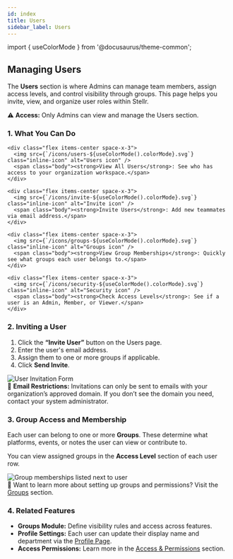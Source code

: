 ```yaml
---
id: index
title: Users
sidebar_label: Users
---
```


import { useColorMode } from '@docusaurus/theme-common';

<div class="p-6 bg-white rounded-lg shadow-sm space-y-6">

  <h2 class="h2 text-accent-secondary">Managing Users</h2>

  <p class="body text-gray-dark">
    The <strong>Users</strong> section is where Admins can manage team members, assign access levels, and control visibility through groups. This page helps you invite, view, and organize user roles within Stellr.
  </p>

  <div class="mt-4 text-sm bg-gray-light p-4 rounded text-gray-dark">
    ⚠️ <strong>Access:</strong> Only Admins can view and manage the Users section.
  </div>

  ### 1. What You Can Do

  <div class="grid grid-cols-1 sm:grid-cols-2 gap-4 mt-4">

    <div class="flex items-center space-x-3">
      <img src={`/icons/users-${useColorMode().colorMode}.svg`} class="inline-icon" alt="Users icon" />
      <span class="body"><strong>View All Users</strong>: See who has access to your organization workspace.</span>
    </div>

    <div class="flex items-center space-x-3">
      <img src={`/icons/invite-${useColorMode().colorMode}.svg`} class="inline-icon" alt="Invite icon" />
      <span class="body"><strong>Invite Users</strong>: Add new teammates via email address.</span>
    </div>

    <div class="flex items-center space-x-3">
      <img src={`/icons/groups-${useColorMode().colorMode}.svg`} class="inline-icon" alt="Groups icon" />
      <span class="body"><strong>View Group Memberships</strong>: Quickly see what groups each user belongs to.</span>
    </div>

    <div class="flex items-center space-x-3">
      <img src={`/icons/security-${useColorMode().colorMode}.svg`} class="inline-icon" alt="Security icon" />
      <span class="body"><strong>Check Access Levels</strong>: See if a user is an Admin, Member, or Viewer.</span>
    </div>

  </div>

  ### 2. Inviting a User

  <ol class="list-decimal pl-6 body mt-4 space-y-2">
    <li>Click the <strong>“Invite User”</strong> button on the Users page.</li>
    <li>Enter the user's email address.</li>
    <li>Assign them to one or more groups if applicable.</li>
    <li>Click <strong>Send Invite</strong>.</li>
  </ol>

  <div style={{ textAlign: 'center' }}>
    <img
      src="/img/users-invite-form.png"
      alt="User Invitation Form"
      style={{
        borderRadius: '0.5rem',
        boxShadow: '0 0 10px rgba(0,0,0,0.05)',
        maxWidth: '100%',
        marginTop: '1rem'
      }}
    />
  </div>

  <div class="mt-4 text-sm bg-gray-light p-4 rounded text-gray-dark">
    🔐 <strong>Email Restrictions:</strong> Invitations can only be sent to emails with your organization’s approved domain. If you don’t see the domain you need, contact your system administrator.
  </div>

  ### 3. Group Access and Membership

  <p class="body">
    Each user can belong to one or more <strong>Groups</strong>. These determine what platforms, events, or notes the user can view or contribute to. 
  </p>

  <p class="body mt-2">
    You can view assigned groups in the <strong>Access Level</strong> section of each user row.
  </p>

  <div style={{ textAlign: 'center' }}>
    <img
      src="/img/users-group-view.png"
      alt="Group memberships listed next to user"
      style={{
        borderRadius: '0.5rem',
        boxShadow: '0 0 10px rgba(0,0,0,0.05)',
        maxWidth: '100%',
        marginTop: '1rem'
      }}
    />
  </div>

  <div class="mt-4 text-sm bg-gray-light p-4 rounded text-gray-dark">
    👥 Want to learn more about setting up groups and permissions? Visit the <a href="/groups" class="text-accent-secondary underline">Groups</a> section.
  </div>

  ### 4. Related Features

  <ul class="list-disc pl-6 body">
    <li><strong>Groups Module:</strong> Define visibility rules and access across features.</li>
    <li><strong>Profile Settings:</strong> Each user can update their display name and department via the <a href="/profile" class="text-accent-secondary underline">Profile Page</a>.</li>
    <li><strong>Access Permissions:</strong> Learn more in the <a href="/access-permissions" class="text-accent-secondary underline">Access & Permissions</a> section.</li>
  </ul>

</div>